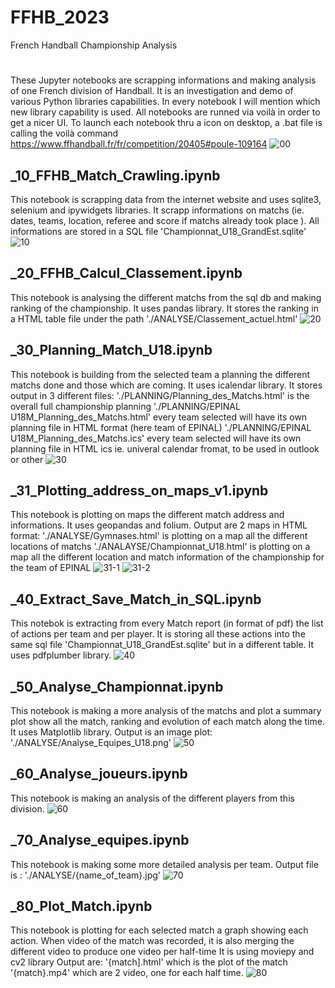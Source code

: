 # FFHB_2023
French Handball Championship Analysis
#
These Jupyter notebooks are scrapping informations and making analysis of one French division of Handball.
It is an investigation and demo of various Python libraries capabilities. In every notebook I will mention which new library capability is used.
All notebooks are runned via voilà in order to get a nicer UI. To launch each notebook thru a icon on desktop, a .bat file is calling the voilà command
https://www.ffhandball.fr/fr/competition/20405#poule-109164
![00](https://user-images.githubusercontent.com/105541734/213931713-c72f3668-e57d-4894-91e5-07d20221ae9a.jpg)


## _10_FFHB_Match_Crawling.ipynb
This notebook is scrapping data from the internet website and uses sqlite3, selenium and ipywidgets libraries.
It scrapp informations on matchs (ie. dates, teams, location, referee and score if matchs already took place ). All informations are stored in a SQL file 'Championnat_U18_GrandEst.sqlite'
![10](https://user-images.githubusercontent.com/105541734/213926951-dd906eb2-b742-4a6b-b098-c990ad41cca8.jpg)


## _20_FFHB_Calcul_Classement.ipynb
This notebook is analysing the different matchs from the sql db and making ranking of the championship. It uses pandas library.
It stores the ranking in a HTML table file under the path './ANALYSE/Classement_actuel.html'
![20](https://user-images.githubusercontent.com/105541734/213931481-1ad57287-cced-4d8f-b21a-646ba488c6e2.jpg)


## _30_Planning_Match_U18.ipynb
This notebook is building from the selected team a planning the different matchs done and those which are coming. It uses icalendar library.
It stores output in 3 different files:
    './PLANNING/Planning_des_Matchs.html' is the overall full championship planning
    './PLANNING/EPINAL U18M_Planning_des_Matchs.html' every team selected will have its own planning file in HTML format (here team of EPINAL)
    './PLANNING/EPINAL U18M_Planning_des_Matchs.ics' every team selected will have its own planning file in HTML ics ie. univeral calendar fromat, to be used in outlook or other
![30](https://user-images.githubusercontent.com/105541734/213931494-64ef04b2-fe35-49b2-93b9-2ec0ed3a25a8.jpg)


## _31_Plotting_address_on_maps_v1.ipynb
This notebook is plotting on maps the different match address and informations. It uses geopandas and folium.
Output are 2 maps in HTML format:
    './ANALYSE/Gymnases.html' is plotting on a map all the different locations of matchs
    './ANALAYSE/Championnat_U18.html' is plotting on a map all the different location and match information of the championship for the team of EPINAL
![31-1](https://user-images.githubusercontent.com/105541734/213931505-4258550c-48ab-4ad7-b452-6eca1a2851e0.jpg)
![31-2](https://user-images.githubusercontent.com/105541734/213931509-c0170250-efff-4991-adce-2652da4679f0.jpg)

## _40_Extract_Save_Match_in_SQL.ipynb
This notebok is extracting from every Match report (in format of pdf) the list of actions per team and per player. It is storing all these actions into the same sql file 'Championnat_U18_GrandEst.sqlite' but in a different table. It uses pdfplumber library.
![40](https://user-images.githubusercontent.com/105541734/213931517-2e79ff3b-4951-4f2c-9d9b-690760af76e1.jpg)


## _50_Analyse_Championnat.ipynb
This notebook is making a more analysis of the matchs and plot a summary plot show all the match, ranking and evolution of each match along the time.
It uses Matplotlib library.
Output is an image plot:
    './ANALYSE/Analyse_Equipes_U18.png'
![50](https://user-images.githubusercontent.com/105541734/213931522-3b603ae1-f341-46cb-9670-86f9be2e92a3.jpg)


## _60_Analyse_joueurs.ipynb
This notebook is making an analysis of the different players from this division.
![60](https://user-images.githubusercontent.com/105541734/213931528-83b6288e-9a4c-4e8e-baca-7f8c9352b666.jpg)


## _70_Analyse_equipes.ipynb
This notebook is making some more detailed analysis per team.
Output file is :
    './ANALYSE/{name_of_team}.jpg'
![70](https://user-images.githubusercontent.com/105541734/213931535-2737bf0e-ce85-4785-a5c7-16dbd1c05d52.jpg)


## _80_Plot_Match.ipynb
This notebook is plotting for each selected match a graph showing each action. When video of the match was recorded, it is also merging the different video to produce one video per half-time
It is using moviepy and cv2 library
Output are:
    '{match].html' which is the plot of the match
    '{match}.mp4' which are 2 video, one for each half time.
 ![80](https://user-images.githubusercontent.com/105541734/213931598-3e0229b7-2fa7-486a-ba33-a026cd86d7c4.jpg)
   
    
  
